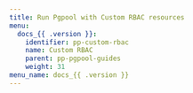 ```yaml
---
title: Run Pgpool with Custom RBAC resources
menu:
  docs_{{ .version }}:
    identifier: pp-custom-rbac
    name: Custom RBAC
    parent: pp-pgpool-guides
    weight: 31
menu_name: docs_{{ .version }}
---
```

